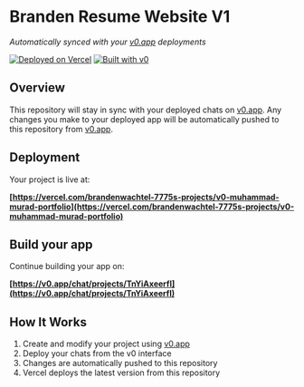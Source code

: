 # Branden Resume Website V1

*Automatically synced with your [v0.app](https://v0.app) deployments*

[![Deployed on Vercel](https://img.shields.io/badge/Deployed%20on-Vercel-black?style=for-the-badge&logo=vercel)](https://vercel.com/brandenwachtel-7775s-projects/v0-muhammad-murad-portfolio)
[![Built with v0](https://img.shields.io/badge/Built%20with-v0.app-black?style=for-the-badge)](https://v0.app/chat/projects/TnYiAxeerfI)

## Overview

This repository will stay in sync with your deployed chats on [v0.app](https://v0.app).
Any changes you make to your deployed app will be automatically pushed to this repository from [v0.app](https://v0.app).

## Deployment

Your project is live at:

**[https://vercel.com/brandenwachtel-7775s-projects/v0-muhammad-murad-portfolio](https://vercel.com/brandenwachtel-7775s-projects/v0-muhammad-murad-portfolio)**

## Build your app

Continue building your app on:

**[https://v0.app/chat/projects/TnYiAxeerfI](https://v0.app/chat/projects/TnYiAxeerfI)**

## How It Works

1. Create and modify your project using [v0.app](https://v0.app)
2. Deploy your chats from the v0 interface
3. Changes are automatically pushed to this repository
4. Vercel deploys the latest version from this repository
